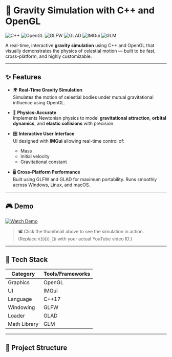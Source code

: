 
# 🌌 Gravity Simulation with C++ and OpenGL

![C++](https://img.shields.io/badge/C%2B%2B-17-blue?style=flat-square&logo=c%2B%2B)
![OpenGL](https://img.shields.io/badge/OpenGL-Graphics-5586A4?style=flat-square&logo=opengl)
![GLFW](https://img.shields.io/badge/GLFW-Windowing-000000?style=flat-square&logo=glfw)
![GLAD](https://img.shields.io/badge/GLAD-Loader-FF5F2E?style=flat-square)
![IMGui](https://img.shields.io/badge/IMGui-UI-lightgrey?style=flat-square)
![GLM](https://img.shields.io/badge/GLM-Math%20Library-EC407A?style=flat-square)

A real-time, interactive **gravity simulation** using C++ and OpenGL that visually demonstrates the physics of celestial motion — built to be fast, cross-platform, and highly customizable.

---

## ✨ Features

- 🌍 **Real-Time Gravity Simulation**  
  Simulates the motion of celestial bodies under mutual gravitational influence using OpenGL.

- 🧠 **Physics-Accurate**  
  Implements Newtonian physics to model **gravitational attraction**, **orbital dynamics**, and **elastic collisions** with precision.

- 🎛️ **Interactive User Interface**  
  UI designed with **IMGui** allowing real-time control of:
  - Mass
  - Initial velocity
  - Gravitational constant

- 🖥️ **Cross-Platform Performance**  
  Built using GLFW and GLAD for maximum portability. Runs smoothly across Windows, Linux, and macOS.

---

## 🎮 Demo

[![Watch Demo](https://img.youtube.com/vi/VIDEO_ID/maxresdefault.jpg)](https://www.youtube.com/watch?v=VIDEO_ID)

> 📽️ Click the thumbnail above to see the simulation in action.  
> (Replace `VIDEO_ID` with your actual YouTube video ID.)

---

## 🧰 Tech Stack

| Category      | Tools/Frameworks        |
|---------------|--------------------------|
| Graphics      | OpenGL                   |
| UI            | IMGui                    |
| Language      | C++17                    |
| Windowing     | GLFW                     |
| Loader        | GLAD                     |
| Math Library  | GLM                      |

---

## 📂 Project Structure

